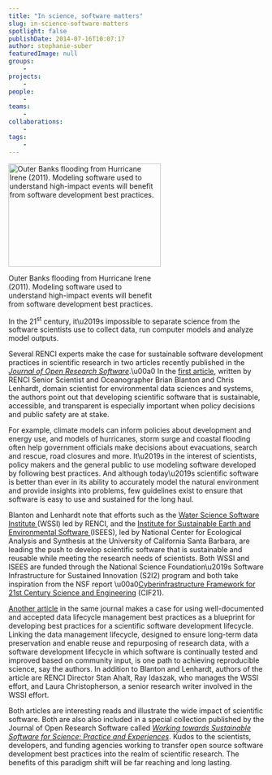 ```yaml
---
title: "In science, software matters"
slug: in-science-software-matters
spotlight: false
publishDate: 2014-07-16T10:07:17
author: stephanie-suber
featuredImage: null
groups:
    - 
projects:
    - 
people:
    - 
teams: 
    - 
collaborations:
    - 
tags:
    - 
---
```

<div id="attachment_13458" class="wp-caption alignleft" style="width: 300px"><a href="https://renci.org/wp-content/uploads/2014/07/irene1.jpg"  rel="lightbox[roadtrip]"><img class="size-medium wp-image-13458" src="https://renci.org/wp-content/uploads/2014/07/irene1-300x203.jpg" alt="Outer Banks flooding from Hurricane Irene (2011). Modeling software used to understand high-impact events will benefit from software development best practices. " width="300" height="203" srcset="https://renci.org/wp-content/uploads/2014/07/irene1-300x203.jpg 300w, https://renci.org/wp-content/uploads/2014/07/irene1.jpg 620w" sizes="(max-width: 300px) 100vw, 300px" /></a></p>
<p class="wp-caption-text">Outer Banks flooding from Hurricane Irene (2011). Modeling software used to understand high-impact events will benefit from software development best practices.</p>
</div>
<p>In the 21<sup>st</sup> century, it\u2019s impossible to separate science from the software scientists use to collect data, run computer models and analyze model outputs.</p>
<p>Several RENCI experts make the case for sustainable software development practices in scientific research in two articles recently published in the <a href="http://openresearchsoftware.metajnl.com/" target="_blank" rel="noopener"><em>Journal of Open Research Software</em></a>.\u00a0 In the <a href="http://openresearchsoftware.metajnl.com/article/view/jors.ba/55" target="_blank" rel="noopener">first article</a>, written by RENCI Senior Scientist and Oceanographer Brian Blanton and Chris Lenhardt, domain scientist for environmental data sciences and systems, the authors point out that developing scientific software that is sustainable, accessible, and transparent is especially important when policy decisions and public safety are at stake.<!--more--></p>
<p>For example, climate models can inform policies about development and energy use, and models of hurricanes, storm surge and coastal flooding often help government officials make decisions about evacuations, search and rescue, road closures and more. It\u2019s in the interest of scientists, policy makers and the general public to use modeling software developed by following best practices. And although today\u2019s scientific software is better than ever in its ability to accurately model the natural environment and provide insights into problems, few guidelines exist to ensure that software is easy to use and sustained for the long haul.</p>
<p>Blanton and Lenhardt note that efforts such as the <a title="Water Science Software Institute" href="https://renci.org/research/water-science-software-institute/" target="_blank" rel="noopener">Water Science Software Institute </a>(WSSI) led by RENCI, and the <a title="Institute for Sustainable Earth and Environmental Software" href="http://isees.nceas.ucsb.edu/" target="_blank" rel="noopener">Institute for Sustainable Earth and Environmental Software </a>(ISEES), led by National Center for Ecological Analysis and Synthesis at the University of California Santa Barbara, are leading the push to develop scientific software that is sustainable and reusable while meeting the research needs of scientists. Both WSSI and ISEES are funded through the National Science Foundation\u2019s Software Infrastructure for Sustained Innovation (S2I2) program and both take inspiration from the NSF report \u00a0<a href="http://www.nsf.gov/cise/aci/cif21/CIF21Vision2012current.pdf" target="_blank" rel="noopener">Cyberinfrastructure Framework for 21st Century Science and Engineering</a> (CIF21).</p>
<p><a href="http://openresearchsoftware.metajnl.com/article/view/jors.ax/51" target="_blank" rel="noopener">Another article</a> in the same journal makes a case for using well-documented and accepted data lifecycle management best practices as a blueprint for developing best practices for a scientific software development lifecycle. Linking the data management lifecycle, designed to ensure long-term data preservation and enable reuse and repurposing of research data, with a software development lifecycle in which software is continually tested and improved based on community input, is one path to achieving reproducible science, say the authors. In addition to Blanton and Lenhardt, authors of the article are RENCI Director Stan Ahalt, Ray Idaszak, who manages the WSSI effort, and Laura Christopherson, a senior research writer involved in the WSSI effort.</p>
<p>Both articles are interesting reads and illustrate the wide impact of scientific software. Both are also also included in a special collection published by the Journal of Open Research Software called <a href="http://openresearchsoftware.metajnl.com/collections/special/working-towards-sustainable-software-for-science" target="_blank" rel="noopener"><em>Working towards Sustainable Software for Science: Practice and Experiences</em></a>. Kudos to the scientists, developers, and funding agencies working to transfer open source software development best practices into the realm of scientific research. The benefits of this paradigm shift will be far reaching and long lasting.</p>
<!-- AddThis Advanced Settings generic via filter on the_content --><!-- AddThis Share Buttons generic via filter on the_content -->
